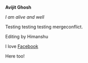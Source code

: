 
**Avijit Ghosh**

*I am alive and well*

Testing testing testing mergeconflict.

Editing by Himanshu

I love [Facebook](http://facebook.com)

Here too!



